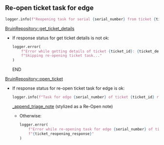 ## Re-open ticket task for edge

```python
logger.info(f"Reopening task for serial {serial_number} from ticket {ticket_id}...")
```

[BruinRepository::get_ticket_details](../../repositories/bruin_repository/get_ticket_details.md)

* If response status for get ticket details is not ok:
  ```python
  logger.error(
      f"Error while getting details of ticket {ticket_id}: {ticket_details_response}. "
      f"Skipping re-opening ticket task..."
  )
  ```
  END

[BruinRepository::open_ticket](../../repositories/bruin_repository/open_ticket.md)

* If response status for re-open ticket task for edge is ok:
    ```python
    logger.info(f"Task for edge {serial_number} of ticket {ticket_id} re-opened!")
    ```
  
    [_append_triage_note](_append_triage_note.md) (stylized as a Re-Open note)

  * Otherwise:
    ```python
    logger.error(
        f"Error while re-opening task for edge {serial_number} of ticket {ticket_id}: "
        f"{ticket_reopening_response}"
    )
    ```